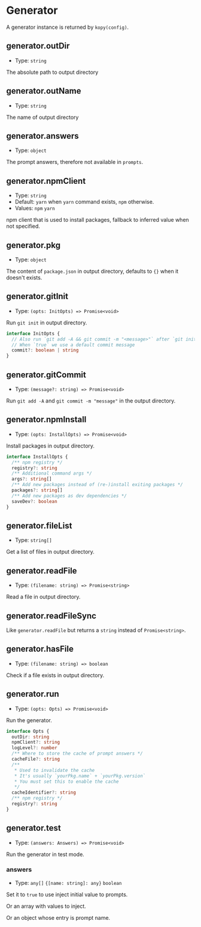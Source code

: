 # Generator

A generator instance is returned by `kopy(config)`.

## generator.outDir

- Type: `string`

The absolute path to output directory

## generator.outName

- Type: `string`

The name of output directory

## generator.answers

- Type: `object`

The prompt answers, therefore not available in `prompts`.

## generator.npmClient

- Type: `string`
- Default: `yarn` when `yarn` command exists, `npm` otherwise.
- Values: `npm` `yarn`

npm client that is used to install packages, fallback to inferred value when not specified.

## generator.pkg

- Type: `object`

The content of `package.json` in output directory, defaults to `{}` when it doesn't exists.

## generator.gitInit

- Type: `(opts: InitOpts) => Promise<void>`

Run `git init` in output directory.

```ts
interface InitOpts {
  // Also run `git add -A && git commit -m "<message>"` after `git init`
  // When `true` we use a default commit message
  commit?: boolean | string
}
```

## generator.gitCommit

- Type: `(message?: string) => Promise<void>`

Run `git add -A` and `git commit -m "message"` in the output directory.

## generator.npmInstall

- Type: `(opts: InstallOpts) => Promise<void>`

Install packages in output directory.

```ts
interface InstallOpts {
  /** npm registry */
  registry?: string
  /** Additional command args */
  args?: string[]
  /** Add new packages instead of (re-)install exiting packages */
  packages?: string[]
  /** Add new packages as dev dependencies */
  saveDev?: boolean
}
```

## generator.fileList

- Type: `string[]`

Get a list of files in output directory.

## generator.readFile

- Type: `(filename: string) => Promise<string>`

Read a file in output directory.

## generator.readFileSync

Like `generator.readFile` but returns a `string` instead of `Promise<string>`.

## generator.hasFile

- Type: `(filename: string) => boolean`

Check if a file exists in output directory.

## generator.run

- Type: `(opts: Opts) => Promise<void>`

Run the generator.

```ts
interface Opts {
  outDir: string
  npmClient?: string
  logLevel?: number
  /** Where to store the cache of prompt answers */
  cacheFile?: string
  /**
   * Used to invalidate the cache
   * It's usually `yourPkg.name` + `yourPkg.version`
   * You must set this to enable the cache
   */
  cacheIdentifier?: string
  /** npm registry */
  registry?: string
}
```

## generator.test

- Type: `(answers: Answers) => Promise<void>`

Run the generator in test mode.

### answers

- Type: `any[]` `{[name: string]: any}` `boolean`

Set it to `true` to use inject initial value to prompts.

Or an array with values to inject.

Or an object whose entry is prompt name.
